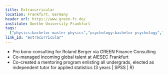 ```yaml
---
title: Extracurricular
location: Frankfurt, Germany
header_url: https://www.green-fc.de/
institute: Goethe University Frankfurt
tags:
  ["physics:bachelor-master-physics","psychology:bachelor-psychology","corporate finance:corporate"; "cross cultural agility:agility", "stakeholder management:stakeholder"]
link_id: "extracurricular"
---
```

* Pro bono consulting for Roland Berger via GREEN Finance Consulting
* Co-managed incoming global talent at AIESEC Frankfurt
* Co-created a mentoring program enlisting all undergrads, elected as independent tutor for applied statistics (3 years | SPSS | R)